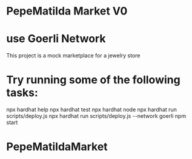 # PepeMatilda Market V0

# use Goerli Network

This project is a mock marketplace for a jewelry store

# Try running some of the following tasks:

npx hardhat help
npx hardhat test
npx hardhat node
npx hardhat run scripts/deploy.js
npx hardhat run scripts/deploy.js --network goerli
npm start



# PepeMatildaMarket
